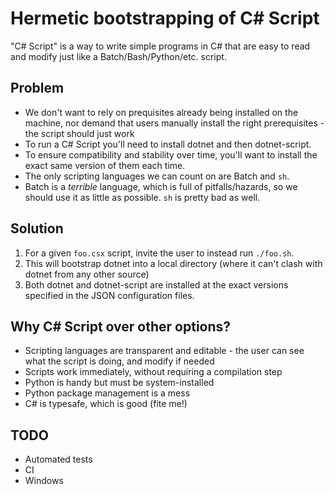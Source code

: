 # Hermetic bootstrapping of C# Script

"C# Script" is a way to write simple programs in C# that are easy to read and modify just like a Batch/Bash/Python/etc. script. 

## Problem

- We don't want to rely on prequisites already being installed on the machine, nor demand that users manually install the right prerequisites - the script should just work
- To run a C# Script you'll need to install dotnet and then dotnet-script.
- To ensure compatibility and stability over time, you'll want to install the exact same version of them each time.
- The only scripting languages we can count on are Batch and `sh`.
- Batch is a _terrible_ language, which is full of pitfalls/hazards, so we should use it as little as possible. `sh` is pretty bad as well.

## Solution

1. For a given `foo.csx` script, invite the user to instead run `./foo.sh`.
1. This will bootstrap dotnet into a local directory (where it can't clash with dotnet from any other source)
1. Both dotnet and dotnet-script are installed at the exact versions specified in the JSON configuration files.

## Why C# Script over other options?

- Scripting languages are transparent and editable - the user can see what the script is doing, and modify if needed
- Scripts work immediately, without requiring a compilation step
- Python is handy but must be system-installed
- Python package management is a mess
- C# is typesafe, which is good (fite me!)

## TODO

- Automated tests
- CI
- Windows
